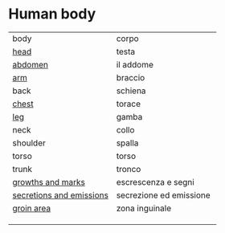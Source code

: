 # Human body 

<table>
<tr>
<td width="50%">body</td>
<td>corpo</td>
</tr>
<tr>
<td width="50%"><a href="human-body-head.html">head</a></td>
<td>testa</td>
</tr>
<tr>
<td width="50%"><a href="human-body-abdomen.html">abdomen</a></td>
<td>il addome</td>
</tr>
<tr>
<td width="50%"><a href="human-body-arm.html">arm</a></td>
<td>braccio</td>
</tr>
<tr>
<td width="50%">back</td>
<td>schiena</td>
</tr>
<tr>
<td width="50%"><a href="human-body-chest.html">chest</a></td>
<td>torace</td>
</tr>
<tr>
<td width="50%"><a href="human-body-leg.html">leg</a></td>
<td>gamba</td>
</tr>
<tr>
<td width="50%">neck</td>
<td>collo</td>
</tr>
<tr>
<td width="50%">shoulder</td>
<td>spalla</td>
</tr>
<tr>
<td width="50%">torso</td>
<td>torso</td>
</tr>
<tr>
<td width="50%">trunk</td>
<td>tronco</td>
</tr>
<tr>
<td width="50%"><a href="human-body-growths.html">growths and marks</a></td>
<td>escrescenza e segni</td>
</tr>
<tr>
<td width="50%"><a href="human-body-secretions.html">secretions and emissions</a></td>
<td>secrezione ed emissione</td>
</tr>
<tr>
<td width="50%"><a href="human-body-groin.html">groin area</a></td>
<td>zona inguinale</td>
</tr>
<tr>
<td width="50%"></td>
<td></td>
</tr>
<tr>
<td width="50%"></td>
<td></td>
</tr>
<tr>
<td width="50%"></td>
<td></td>
</tr>
</table>
